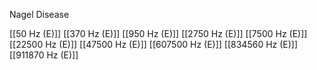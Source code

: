 Nagel Disease

[[50 Hz (E)]]
[[370 Hz (E)]]
[[950 Hz (E)]]
[[2750 Hz (E)]]
[[7500 Hz (E)]]
[[22500 Hz (E)]]
[[47500 Hz (E)]]
[[607500 Hz (E)]]
[[834560 Hz (E)]]
[[911870 Hz (E)]]